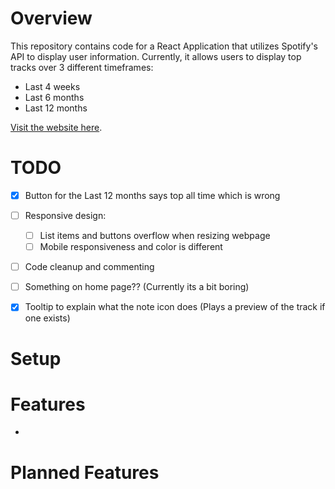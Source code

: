 # Overview
This repository contains code for a React Application that utilizes Spotify's API to display user information. Currently, it allows users to display top tracks over 3 different timeframes:
- Last 4 weeks
- Last 6 months
- Last 12 months

[Visit the website here](https://trackvoyage.netlify.app/).

# TODO
- [x] Button for the Last 12 months says top all time which is wrong
- [ ] Responsive design:
  - [ ] List items and buttons overflow when resizing webpage
  - [ ] Mobile responsiveness and color is different
- [ ] Code cleanup and commenting
- [ ] Something on home page?? (Currently its a bit boring)
- [x] Tooltip to explain what the note icon does (Plays a preview of the track if one exists)


# Setup


# Features
- 


# Planned Features




